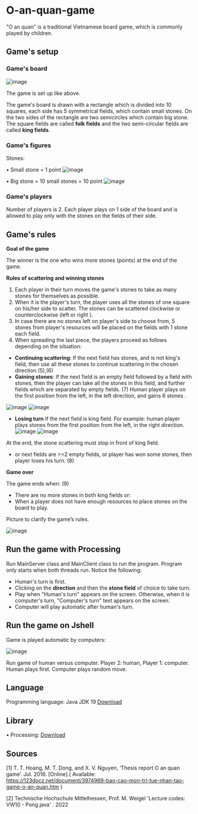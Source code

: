 # O-an-quan-game


"O an quan" is a traditional Vietnamese board game, which is commonly played by children.

## Game's setup
### Game's board
![image](https://user-images.githubusercontent.com/66937471/220591100-ee9c3cac-da5b-425f-bc8e-de4904f5f342.png)

The game is set up like above.

The game's board is drawn with a rectangle which is divided into 10 squares, each side has
5 symmetrical fields, which contain small stones. On the two sides of the rectangle are two
semicircles which contain big stone. The square fields are called **folk fields** and the two
semi-circular fields are called **king fields**.

### Game's figures

Stones:




• Small stone = 1 point
![image](https://user-images.githubusercontent.com/66937471/220591458-f9006387-fd14-4d34-9f87-829d61a54a6b.png)

• Big stone = 10 small stones = 10 point
![image](https://user-images.githubusercontent.com/66937471/220591499-216340c6-4344-4132-8fb6-04baf69f1fb3.png)


### Game's players

Number of players is 2. Each player plays on 1 side of the board and is allowed to play only with the stones on the fields of their side.

## Game's rules

**Goal of the game**

The winner is the one who wins more stones (points) at the end of the game.

**Rules of scattering and winning stones**

1.	Each player in their turn moves the game's stones to take as many stones for themselves as possible.
2.  When it is the player's turn, the player uses all the stones of one square on his/her side to scatter. The stones can be scattered clockwise or counterclockwise (left or right ).
3.  In case there are no stones left on player's side to choose from, 5 stones from player's resources will be placed on the fields with 1 stone each field.
4. When spreading the last piece, the players proceed as follows depending on the situation:

  *	**Continuing scattering**: If the next field has stones, and is not king's field, then use all these stones to continue scattering in the chosen direction.(5),(6)
  *	**Gaining stones**: If the next field is an empty field followed by a field with stones, then the player can take all the stones in this field, and further fields which are separated by empty fields. (7)
      Human player plays on the first position from the left, in the left direction, and gains 6 stones .
      
  ![image](https://user-images.githubusercontent.com/66937471/220592551-fac67dbd-9412-428f-b538-9b7d720915f7.png)
      ![image](https://user-images.githubusercontent.com/66937471/220592585-6589569f-ade9-4fe4-bc10-ddad186b8d02.png)


   *	**Losing turn**	If the next field is king field. For example: human player plays stones from the first position from the left, in the right direction.
      ![image](https://user-images.githubusercontent.com/66937471/220592625-024b2f20-e3af-444e-90f8-2ad25bd6683f.png)
      ![image](https://user-images.githubusercontent.com/66937471/220592707-58b0e215-fa63-4160-98f7-01c93620b4a7.png)
      
   At the end, the stone scattering must stop in front of king field.
 
   *	or next fields are >=2 empty fields, or player has won some stones, then player loses his turn. (8)
      
**Game over**

The game ends when: (9)
* There are no more stones in both king fields or:
* When a player does not have enough resources to place stones on the board to play.

Picture to clarify the game’s rules.

![image](https://user-images.githubusercontent.com/66937471/220592971-4849b07c-5587-40fd-b1e3-faecb499451d.png)

## Run the game with Processing

Run MainServer class and MainClient class to run the program. Program only starts when both threads run. Notice the following: 
*	Human's turn is first.
*	Clicking on the **direction** and then the **stone field** of choice to take turn.
*	Play when "Human's turn" appears on the screen. Otherwise, when it is computer's turn, "Computer's turn" text appears on the screen.
*	Computer will play automatic after human's turn.

## Run the game on Jshell

Game is played automatic by computers:

![image](https://user-images.githubusercontent.com/66937471/220593507-11efaa64-eac5-461c-81dc-de27a07dea48.png)

Run game of human versus computer. Player 2: human, Player 1: computer. Human plays first. Computer plays random move.

## Language

Programming language: Java JDK 19 [Download](https://www.oracle.com/java/technologies/javase/jdk19-archive-downloads.html)

## Library

•	Processing: [Download](https://processing.org/download)

## Sources
[1] T. T. Hoang, M. T. Dong, and X. V. Nguyen, ‘Thesis report O an quan game’. Jul. 2016. [Online].( Available: https://123docz.net/document/3974969-bao-cao-mon-tri-tue-nhan-tao-game-o-an-quan.htm )

[2] Technische Hochschule Mittelhessen, Prof. M. Weigel 'Lecture codes: VW10 - Pong.java' . 2022
















